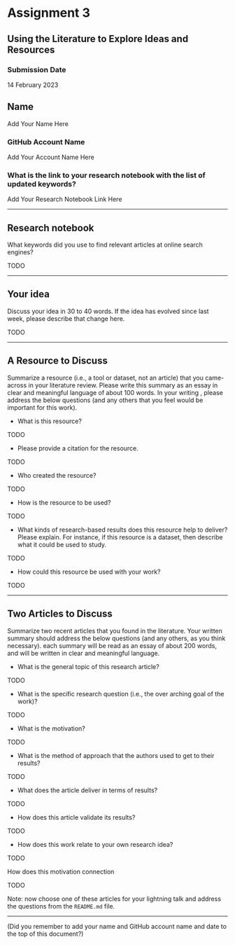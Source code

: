 # Assignment 3

## Using the Literature to Explore Ideas and Resources

### Submission Date
14 February 2023

## Name
Add Your Name Here

### GitHub Account Name
Add Your Account Name Here

### What is the link to your research notebook with the list of updated keywords?

Add Your Research Notebook Link Here 

---

## Research notebook

What keywords did you use to find relevant articles at online search engines?

TODO

---

## Your idea

Discuss your idea in 30 to 40 words. If the idea has evolved since last week, please describe that change here.

TODO

---

## A Resource to Discuss

Summarize a resource (i.e., a tool or dataset, not an article) that you came-across in your literature review. Please write this summary as an essay in clear and meaningful language of about 100 words. In your writing , please address the below questions (and any others that you feel would be important for this work). 

* What is this resource? 

TODO

* Please provide a citation for the resource.

TODO

* Who created the resource?

TODO

* How is the resource to be used?

TODO

* What kinds of research-based results does this resource help to deliver? Please explain. For instance, if this resource is a dataset, then describe what it could be used to study. 

TODO

* How could this resource be used with your work? 

TODO

---

## Two Articles to Discuss

Summarize two recent articles that you found in the literature. Your written summary should address the below questions (and any others, as you think necessary). each summary will be read as an essay of about 200 words, and will be written in clear and meaningful language. 


* What is the general topic of this research article?

TODO

* What is the specific research question (i.e., the over arching goal of the work)?

TODO

* What is the motivation?

TODO

* What is the method of approach that the authors used to get to their results? 

TODO

* What does the article deliver in terms of results?

TODO

* How does this article validate its results?

TODO

* How does this work relate to your own research idea?

TODO

How does this motivation connection

TODO


Note: now choose one of these articles for your lightning talk and address the questions from the `README.md` file. 

---

(Did you remember to add your name and GitHub account name and date to the top of this document?)
